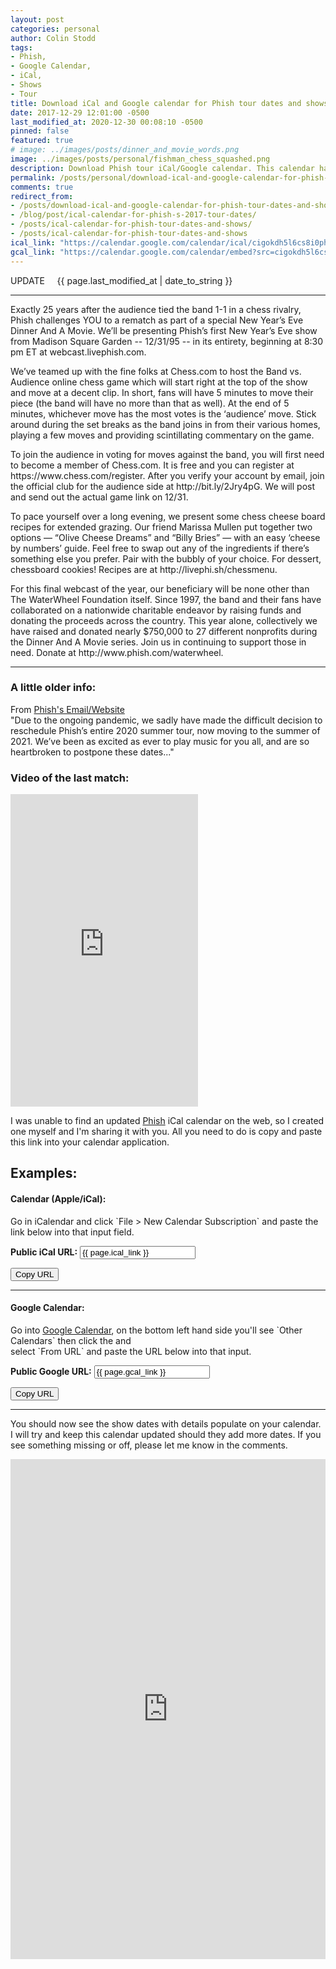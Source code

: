 ```yaml
---
layout: post
categories: personal
author: Colin Stodd
tags:
- Phish,
- Google Calendar,
- iCal,
- Shows
- Tour
title: Download iCal and Google calendar for Phish tour dates and shows
date: 2017-12-29 12:01:00 -0500
last_modified_at: 2020-12-30 00:08:10 -0500
pinned: false
featured: true
# image: ../images/posts/dinner_and_movie_words.png
image: ../images/posts/personal/fishman_chess_squashed.png
description: Download Phish tour iCal/Google calendar. This calendar has been updated to include the "Dinner And A Movie"; also info regarding their rescheduled summer tour.
permalink: /posts/personal/download-ical-and-google-calendar-for-phish-tour-dates-and-shows.html
comments: true
redirect_from:
- /posts/download-ical-and-google-calendar-for-phish-tour-dates-and-shows.html
- /blog/post/ical-calendar-for-phish-s-2017-tour-dates/
- /posts/ical-calendar-for-phish-tour-dates-and-shows/
- /posts/ical-calendar-for-phish-tour-dates-and-shows
ical_link: "https://calendar.google.com/calendar/ical/cigokdh5l6cs8i0ph6srjiboig%40group.calendar.google.com/public/basic.ics"
gcal_link: "https://calendar.google.com/calendar/embed?src=cigokdh5l6cs8i0ph6srjiboig%40group.calendar.google.com&ctz=America%2FNew_York"
---
```




<div class="blurb">
  <i class="fad fa-microphone-stand" style="font-size:3rem;"></i>  UPDATE&nbsp;&nbsp;&nbsp;<i class="fad fa-calendar-alt"></i>&nbsp;&nbsp;{{ page.last_modified_at | date_to_string }}<br/>
  <hr/>

  <p class="text-yellow">
    Exactly 25 years after the audience tied the band 1-1 in a chess rivalry, Phish challenges YOU to a rematch as part of a special New Year’s Eve Dinner And A Movie. We’ll be presenting Phish’s first New Year’s Eve show from Madison Square Garden -- 12/31/95 -- in its entirety, beginning at 8:30 pm ET at webcast.livephish.com.
  </p>

  <p class="text-yellow">
    We’ve teamed up with the fine folks at Chess.com to host the Band vs. Audience online chess game which will start right at the top of the show and move at a decent clip. In short, fans will have 5 minutes to move their piece (the band will have no more than that as well). At the end of 5 minutes, whichever move has the most votes is the ‘audience’ move. Stick around during the set breaks as the band joins in from their various homes, playing a few moves and providing scintillating commentary on the game.
  </p>

  <p class="text-yellow">To join the audience in voting for moves against the band, you will first need to become a member of Chess.com. It is free and you can register at https://www.chess.com/register. After you verify your account by email, join the official club for the audience side at http://bit.ly/2Jry4pG. We will post and send out the actual game link on 12/31.</p>



  <p class="text-yellow">To pace yourself over a long evening, we present some chess cheese board recipes for extended grazing. Our friend Marissa Mullen put together two options — “Olive Cheese Dreams” and “Billy Bries” — with an easy ‘cheese by numbers’ guide. Feel free to swap out any of the ingredients if there’s something else you prefer. Pair with the bubbly of your choice. For dessert, chessboard cookies! Recipes are at http://livephi.sh/chessmenu.</p>


  <p class="text-yellow">  For this final webcast of the year, our beneficiary will be none other than The WaterWheel Foundation itself. Since 1997, the band and their fans have collaborated on a nationwide charitable endeavor by raising funds and donating the proceeds across the country.  This year alone, collectively we have raised and donated nearly $750,000 to 27 different nonprofits during the Dinner And A Movie series. Join us in continuing to support those in need. Donate at http://www.phish.com/waterwheel.</p>

<hr/>

<h3 class="text-pink">A little older info:</h3>

<span class="text-yellow">From <a href="https://phish.com/news/summer-tour-rescheduled-for-2021/" target="_blank" rel="_noopener" class="text-yellow" title="Go to Phish's website to read for yourself">Phish's Email/Website <i class="fad fa-external-link-square"></i></a></span><br>
<span class="">"Due to the ongoing pandemic, we sadly have made the difficult decision to reschedule Phish’s entire 2020 summer tour, now moving to the summer of 2021. We’ve been as excited as ever to play music for you all, and are so heartbroken to postpone these dates..."</span> <br>

</div>

<h3>Video of the last match:</h3>

<iframe class="fit image"
width="auto"
height="500"
src="https://www.youtube.com/embed/pqmtR8qNbBs"
frameborder="0"
allow="accelerometer; autoplay; clipboard-write; encrypted-media; gyroscope; picture-in-picture"
allowfullscreen>
</iframe>


I was unable to find an updated <a href="https://phish.com/tours" target="_blank" rel="noopener" title="Phish Tour">Phish</a> iCal calendar on the web, so I created one myself and I'm sharing it with you. All you need to do is copy and paste this link into your calendar application.



## Examples:
<h4 class="text-yellow"><i class="fab fa-apple"></i> Calendar (Apple/iCal):</h4>Go in iCalendar and click `File > New Calendar Subscription` and paste the link below into that input field.

**Public <i class="fab fa-apple text-yellow"></i> iCal URL:**
<input type="text" value="{{ page.ical_link }}" id="calendarLink" class="fixed-font">
<p>
  <button onclick="appleFunction()" class="button small">
    <i class="fab fa-apple"></i> Copy URL
  </button>
</p>



------



<h4 class="text-yellow"><i class="fab fa-google"></i> Google Calendar:</h4>Go into <a href="https://calendar.google.com/calendar" target="_blank" rel="noopener" title="Click to open Google Calendar">Google Calendar</a>, on the bottom left hand side you'll see `Other Calendars` then click the <i class="fal fa-plus neu-text"></i> and <br/>select `From URL` and paste the URL below into that input.


**Public <i class="fab fa-google text-yellow"></i> Google URL:**
<input type="text" value="{{ page.gcal_link }}" id="googleCalendarLink" class="fixed-font">
<p>
  <button onclick="googleFunction()" class="button small">
    <i class="fab fa-google"></i> Copy URL
  </button>
</p>

-----

You should now see the show dates with details populate on your calendar. I will try and keep this calendar updated should they add more dates. If you see something missing or off, please let me know in the comments.

<iframe src="https://calendar.google.com/calendar/b/1/embed?height=600&amp;wkst=1&amp;bgcolor=%235868a1&amp;ctz=America%2FNew_York&amp;src=Y2lnb2tkaDVsNmNzOGkwcGg2c3JqaWJvaWdAZ3JvdXAuY2FsZW5kYXIuZ29vZ2xlLmNvbQ&amp;color=%2300cab3&amp;mode=MONTH&amp;title=%3C%22(((%3C3%20%20Phish%20Shows%20%20%3C%22(((%3C3" style="border-width:0" width="100%" height="800" frameborder="0" scrolling="no"></iframe>


<script type="text/javascript">
// Apple Calendar
function appleFunction() {
  /* Get the text field */
  var copyText = document.getElementById("calendarLink");

  /* Select the text field */
  copyText.select();
  copyText.setSelectionRange(0, 99999); /*For mobile devices*/

  /* Copy the text inside the text field */
  document.execCommand("copy");

  /* Alert the copied text */
  alert("Calendar Link Copied to your clipboard, Now paste it into Apple Calendar. Enjoy the shows! 🐠 🍄 🌈 🌵 🥳 🐲");
}
// Google Calendar
function googleFunction() {
  /* Get the text field */
  var googleText = document.getElementById("googleCalendarLink");

  /* Select the text field */
  googleText.select();
  googleText.setSelectionRange(0, 99999); /*For mobile devices*/

  /* Copy the text inside the text field */
  document.execCommand("copy");

  /* Alert the copied text */
  alert("Calendar Link Copied to your clipboard, Now paste it into Google Calendar. Enjoy the shows! 🐠 🍄 🌈 🌵 🥳 🐲");
}
</script>